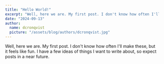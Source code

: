 ```yaml
---
title: "Hello World!"
excerpt: "Well, here we are. My first post. I don't know how often I'll make these, but it feels like fun. I have a few ideas of things I want to write about, so expect posts in a near future."
date: "2024-09-13"
author:
  name: dcronqvist
  picture: "/assets/blog/authors/dcronqvist.jpg"
---
```


Well, here we are. My first post. I don't know how often I'll make these, but it feels like fun. I have a few ideas of things I want to write about, so expect posts in a near future.